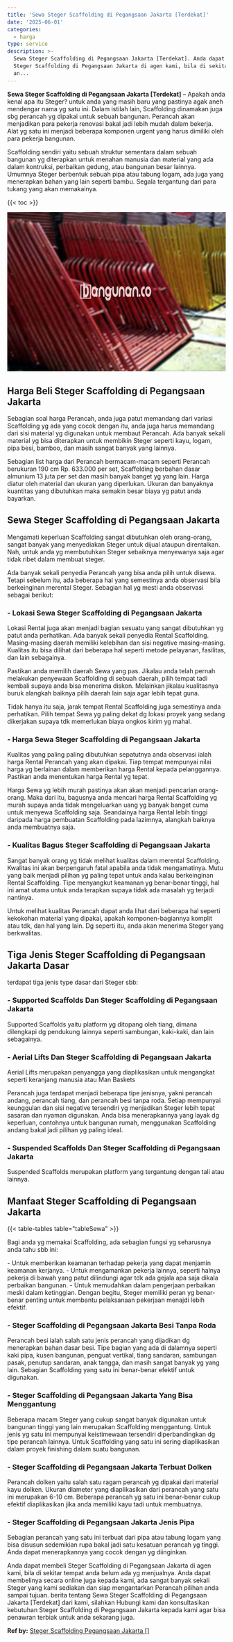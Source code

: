 ```yaml
---
title: 'Sewa Steger Scaffolding di Pegangsaan Jakarta [Terdekat]'
date: '2025-06-01'
categories:
  - harga
type: service
description: >-
  Sewa Steger Scaffolding di Pegangsaan Jakarta [Terdekat]. Anda dapat membeli
  Steger Scaffolding di Pegangsaan Jakarta di agen kami, bila di sekitar tempat
  an...
---
```


**Sewa Steger Scaffolding di Pegangsaan Jakarta \[Terdekat\]** – Apakah anda kenal apa itu Steger? untuk anda yang masih baru yang pastinya agak aneh mendengar nama yg satu ini. Dalam istilah lain, Scaffolding dinamakan juga sbg perancah yg dipakai untuk sebuah bangunan. Perancah akan menjadikan para pekerja renovasi bakal jadi lebih mudah dalam bekerja. Alat yg satu ini menjadi beberapa komponen urgent yang harus dimiliki oleh para pekerja bangunan.

Scaffolding sendiri yaitu sebuah struktur sementara dalam sebuah bangunan yg diterapkan untuk menahan manusia dan material yang ada dalam kontruksi, perbaikan gedung, atau bangunan besar lainnya. Umumnya Steger berbentuk sebuah pipa atau tabung logam, ada juga yang menerapkan bahan yang lain seperti bambu. Segala tergantung dari para tukang yang akan memakainya.

{{< toc >}}

![Sewa Steger Scaffolding di Pegangsaan Jakarta [Terdekat]](/images/sewa-scaffolding-steger-30.png)

## Harga Beli Steger Scaffolding di Pegangsaan Jakarta

Sebagian soal harga Perancah, anda juga patut memandang dari variasi Scaffolding yg ada yang cocok dengan itu, anda juga harus memandang dari sisi material yg digunakan untuk membaut Perancah. Ada banyak sekali material yg bisa diterapkan untuk membikin Steger seperti kayu, logam, pipa besi, bamboo, dan masih sangat banyak yang lainnya.

Sebagian list harga dari Perancah bermacam-macam seperti Perancah berukuran 190 cm Rp. 633.000 per set, Scaffolding berbahan dasar almunium 13 juta per set dan masih banyak banget yg yang lain. Harga diatur oleh material dan ukuran yang diperlukan. Ukuran dan banyaknya kuantitas yang dibutuhkan maka semakin besar biaya yg patut anda bayarkan.

## Sewa Steger Scaffolding di Pegangsaan Jakarta

Mengamati keperluan Scaffolding sangat dibutuhkan oleh orang-orang, sangat banyak yang menyediakan Steger untuk dijual ataupun direntalkan. Nah, untuk anda yg membutuhkan Steger sebaiknya menyewanya saja agar tidak ribet dalam membuat steger.

Ada banyak sekali penyedia Perancah yang bisa anda pilih untuk disewa. Tetapi sebelum itu, ada beberapa hal yang semestinya anda observasi bila berkeinginan merental Steger. Sebagian hal yg mesti anda observasi sebagai berikut:

### \- Lokasi Sewa Steger Scaffolding di Pegangsaan Jakarta

Lokasi Rental juga akan menjadi bagian sesuatu yang sangat dibutuhkan yg patut anda perhatikan. Ada banyak sekali penyedia Rental Scaffolding. Masing-masing daerah memiliki kelebihan dan sisi negative masing-masing. Kualitas itu bisa dilihat dari beberapa hal seperti metode pelayanan, fasilitas, dan lain sebagainya.

Pastikan anda memilih daerah Sewa yang pas. Jikalau anda telah pernah melakukan penyewaan Scaffolding di sebuah daerah, pilih tempat tadi kembali supaya anda bisa menerima diskon. Melainkan jikalau kualitasnya buruk alangkah baiknya pilih daerah lain saja agar lebih tepat guna.

Tidak hanya itu saja, jarak tempat Rental Scaffolding juga semestinya anda perhatikan. Pilih tempat Sewa yg paling dekat dg lokasi proyek yang sedang dikerjakan supaya tdk memerlukan biaya ongkos kirim yg mahal.

### \- Harga Sewa Steger Scaffolding di Pegangsaan Jakarta

Kualitas yang paling paling dibutuhkan sepatutnya anda observasi ialah harga Rental Perancah yang akan dipakai. Tiap tempat mempunyai nilai harga yg berlainan dalam memberikan harga Rental kepada pelanggannya. Pastikan anda menentukan harga Rental yg tepat.

Harga Sewa yg lebih murah pastinya akan akan menjadi pencarian orang-orang. Maka dari itu, bagusnya anda mencari harga Rental Scaffolding yg murah supaya anda tidak mengeluarkan uang yg banyak banget cuma untuk menyewa Scaffolding saja. Seandainya harga Rental lebih tinggi daripada harga pembuatan Scaffolding pada lazimnya, alangkah baiknya anda membuatnya saja.

### \- Kualitas Bagus Steger Scaffolding di Pegangsaan Jakarta

Sangat banyak orang yg tidak melihat kualitas dalam merental Scaffolding. Kwalitas ini akan berpengaruh fatal apabila anda tidak mengamatinya. Mutu yang baik menjadi pilihan yg paling tepat untuk anda kalau berkeinginan Rental Scaffolding. Tipe menyangkut keamanan yg benar-benar tinggi, hal ini amat utama untuk anda terapkan supaya tidak ada masalah yg terjadi nantinya.

Untuk melihat kualitas Perancah dapat anda lihat dari beberapa hal seperti kekokohan material yang dipakai, apakah komponen-bagiannya komplit atau tdk, dan hal yang lain. Dg seperti itu, anda akan menerima Steger yang berkwalitas.

## Tiga Jenis Steger Scaffolding di Pegangsaan Jakarta Dasar

terdapat tiga jenis type dasar dari Steger sbb:

### \- Supported Scaffolds Dan Steger Scaffolding di Pegangsaan Jakarta

Supported Scaffolds yaitu platform yg ditopang oleh tiang, dimana dilengkapi dg pendukung lainnya seperti sambungan, kaki-kaki, dan lain sebagainya.

### \- Aerial Lifts Dan Steger Scaffolding di Pegangsaan Jakarta

Aerial Lifts merupakan penyangga yang diaplikasikan untuk mengangkat seperti keranjang manusia atau Man Baskets

Perancah juga terdapat menjadi beberapa tipe jenisnya, yakni perancah andang, perancah tiang, dan perancah besi tanpa roda. Setiap mempunyai keunggulan dan sisi negative tersendiri yg menjadikan Steger lebih tepat sasaran dan nyaman digunakan. Anda bisa menerapkannya yang layak dg keperluan, contohnya untuk bangunan rumah, menggunakan Scaffolding andang bakal jadi pilihan yg paling ideal.

### \- Suspended Scaffolds Dan Steger Scaffolding di Pegangsaan Jakarta

Suspended Scaffolds merupakan platform yang tergantung dengan tali atau lainnya.

## Manfaat Steger Scaffolding di Pegangsaan Jakarta

{{< table-tables table="tableSewa" >}}

Bagi anda yg memakai Scaffolding, ada sebagian fungsi yg seharusnya anda tahu sbb ini:

\- Untuk memberikan keamanan terhadap pekerja yang dapat menjamin keamanan kerjanya. - Untuk mengamankan pekerja lainnya, seperti halnya pekerja di bawah yang patut dilindungi agar tdk ada gejala apa saja dikala perbaikan bangunan. - Untuk memudahkan dalam pengerjaan perbaikan meski dalam ketinggian. Dengan begitu, Steger memiliki peran yg benar-benar penting untuk membantu pelaksanaan pekerjaan menajdi lebih efektif.

### \- Steger Scaffolding di Pegangsaan Jakarta Besi Tanpa Roda

Perancah besi ialah salah satu jenis perancah yang dijadikan dg menerapkan bahan dasar besi. Tipe bagian yang ada di dalamnya seperti kaki pipa, kusen bangunan, penguat vertikal, tiang sandaran, sambungan pasak, penutup sandaran, anak tangga, dan masih sangat banyak yg yang lain. Sebagian Scaffolding yang satu ini benar-benar efektif untuk digunakan.

### \- Steger Scaffolding di Pegangsaan Jakarta Yang Bisa Menggantung

Beberapa macam Steger yang cukup sangat banyak digunakan untuk bangunan tinggi yang lain merupakan Scaffolding menggantung. Untuk jenis yg satu ini mempunyai keistimewaan tersendiri diperbandingkan dg tipe perancah lainnya. Untuk Scaffolding yang satu ini sering diaplikasikan dalam proyek finishing dalam suatu bangunan.

### \- Steger Scaffolding di Pegangsaan Jakarta Terbuat Dolken

Perancah dolken yaitu salah satu ragam perancah yg dipakai dari material kayu dolken. Ukuran diameter yang diaplikasikan dari perancah yang satu ini merupakan 6-10 cm. Beberapa perancah yg satu ini benar-benar cukup efektif diaplikasikan jika anda memiliki kayu tadi untuk membuatnya.

### \- Steger Scaffolding di Pegangsaan Jakarta Jenis Pipa

Sebagian perancah yang satu ini terbuat dari pipa atau tabung logam yang bisa disusun sedemikian rupa bakal jadi satu kesatuan perancah yg tinggi. Anda dapat menerapkannya yang cocok dengan yg diinginkan.

Anda dapat membeli Steger Scaffolding di Pegangsaan Jakarta di agen kami, bila di sekitar tempat anda belum ada yg menjualnya. Anda dapat membelinya secara online juga kepada kami, ada sangat banyak sekali Steger yang kami sediakan dan siap mengantarkan Perancah pilihan anda sampai tujuan. berita tentang Sewa Steger Scaffolding di Pegangsaan Jakarta \[Terdekat\] dari kami, silahkan Hubungi kami dan konsultasikan kebutuhan Steger Scaffolding di Pegangsaan Jakarta kepada kami agar bisa penawran terbiak untuk anda sekarang juga.

**Ref by:** [Steger Scaffolding Pegangsaan Jakarta []](https://id.wikipedia.org/wiki/Steger)
